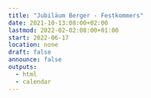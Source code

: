 ```yaml
---
title: "Jubiläum Berger - Festkommers"
date: 2021-10-13:08:00+02:00
lastmod: 2022-02-02:08:00+01:00
start: 2022-06-17
location: none
draft: false
announce: false
outputs:
  - html
  - calendar
---
```


